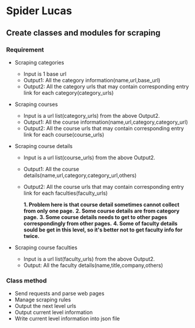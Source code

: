 # Spider Lucas

## Create classes and modules for scraping

### Requirement
- Scraping categories
  + Input is 1 base url
  + Output1: All the category information(name,url,base_url)
  + Output2: All the category urls that may contain corresponding entry link for each category(category_urls)
- Scraping courses
  + Input is a url list(category_urls) from the above Output2.
  + Output1: All the course information(name,url,category,category_url)
  + Output2: All the course urls that may contain corresponding entry link for each course(course_urls)
- Scraping course details
  + Input is a url list(course_urls) from the above Output2.
  + Output1: All the course details(name,url,category,category_url,others)
  + Output2: All the course urls that may contain corresponding entry link for each faculties(faculty_urls)
  
    **1. Problem here is that course detail sometimes cannot collect from only one page.**
    **2. Some course details are from category page.**
    **3. Some course details needs to get to other pages correspondingly from other pages.**
    **4. Some of faculty details sould be get in this level, so it's better not to get faculty info for twice.**
  
- Scraping course faculties
  + Input is a url list(faculty_urls) from the above Output2.
  + Output: All the faculty details(name,title,company,others)
  
### Class method
- Send requests and parse web pages
- Manage scraping rules
- Output the next level urls
- Output current level information 
- Write current level information into json file


